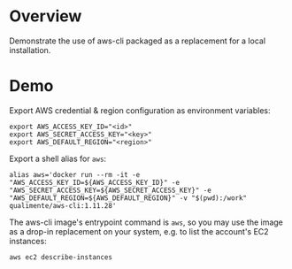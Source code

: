 # Overview #

Demonstrate the use of aws-cli packaged as a replacement for a local installation.

# Demo #

Export AWS credential &amp; region configuration as environment variables:

```
export AWS_ACCESS_KEY_ID="<id>"
export AWS_SECRET_ACCESS_KEY="<key>"
export AWS_DEFAULT_REGION="<region>"
```

Export a shell alias for `aws`:

```
alias aws='docker run --rm -it -e "AWS_ACCESS_KEY_ID=${AWS_ACCESS_KEY_ID}" -e "AWS_SECRET_ACCESS_KEY=${AWS_SECRET_ACCESS_KEY}" -e "AWS_DEFAULT_REGION=${AWS_DEFAULT_REGION}" -v "$(pwd):/work" qualimente/aws-cli:1.11.28'
```

The aws-cli image's entrypoint command is `aws`, so you may use the image as a drop-in replacement on your system, e.g. to list the account's EC2 instances:

```
aws ec2 describe-instances
```
